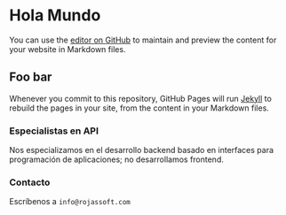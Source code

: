 # Hola Mundo

You can use the [editor on GitHub](https://github.com/rojassoft/rojassoft.github.io/edit/main/index.md) to maintain and preview the content for your website in Markdown files.

## Foo bar

Whenever you commit to this repository, GitHub Pages will run [Jekyll](https://jekyllrb.com/) to rebuild the pages in your site, from the content in your Markdown files.

### Especialistas en API

Nos especializamos en el desarrollo backend basado en interfaces para programación de aplicaciones; no desarrollamos frontend.

### Contacto

Escríbenos a `info@rojassoft.com`
